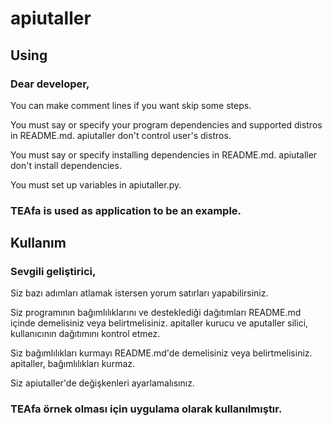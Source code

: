 # apiutaller

## Using
### Dear developer,
You can make comment lines if you want skip some steps.

You must say or specify your program dependencies and supported distros in README.md. apiutaller don't control user's distros.

You must say or specify installing dependencies in README.md. apiutaller don't install dependencies.

You must set up variables in apiutaller.py.

### TEAfa is used as application to be an example.

## Kullanım
### Sevgili geliştirici,
Siz bazı adımları atlamak istersen yorum satırları yapabilirsiniz.

Siz programının bağımlılıklarını ve desteklediği dağıtımları README.md içinde demelisiniz veya belirtmelisiniz. apitaller kurucu ve aputaller silici, kullanıcının dağıtımını kontrol etmez.

Siz bağımlılıkları kurmayı README.md'de demelisiniz veya belirtmelisiniz. apitaller, bağımlılıkları kurmaz.

Siz apiutaller'de değişkenleri ayarlamalısınız.

### TEAfa örnek olması için uygulama olarak kullanılmıştır.
